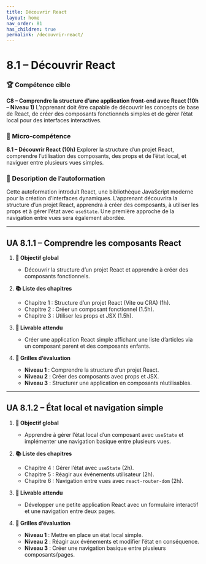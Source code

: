 ```yaml
---
title: Découvrir React
layout: home
nav_order: 81
has_children: true
permalink: /decouvrir-react/
---
```


# 8.1 – Découvrir React

### 🏆 Compétence cible

**C8 – Comprendre la structure d’une application front-end avec React (10h – Niveau 1)**
L’apprenant doit être capable de découvrir les concepts de base de React, de créer des composants fonctionnels simples et de gérer l’état local pour des interfaces interactives.

### 🧩 Micro-compétence

**8.1 – Découvrir React (10h)**
Explorer la structure d’un projet React, comprendre l’utilisation des composants, des props et de l’état local, et naviguer entre plusieurs vues simples.

### 📝 Description de l’autoformation

Cette autoformation introduit React, une bibliothèque JavaScript moderne pour la création d’interfaces dynamiques. L’apprenant découvrira la structure d’un projet React, apprendra à créer des composants, à utiliser les props et à gérer l’état avec `useState`. Une première approche de la navigation entre vues sera également abordée.

---

## UA 8.1.1 – Comprendre les composants React

1. **🎯 Objectif global**

   * Découvrir la structure d’un projet React et apprendre à créer des composants fonctionnels.

2. **📚 Liste des chapitres**

   * Chapitre 1 : Structure d’un projet React (Vite ou CRA) (1h).
   * Chapitre 2 : Créer un composant fonctionnel (1.5h).
   * Chapitre 3 : Utiliser les props et JSX (1.5h).

3. **📄 Livrable attendu**

   * Créer une application React simple affichant une liste d’articles via un composant parent et des composants enfants.

4. **🧪 Grilles d’évaluation**

   * **Niveau 1** : Comprendre la structure d’un projet React.
   * **Niveau 2** : Créer des composants avec props et JSX.
   * **Niveau 3** : Structurer une application en composants réutilisables.

---

## UA 8.1.2 – État local et navigation simple

1. **🎯 Objectif global**

   * Apprendre à gérer l’état local d’un composant avec `useState` et implémenter une navigation basique entre plusieurs vues.

2. **📚 Liste des chapitres**

   * Chapitre 4 : Gérer l’état avec `useState` (2h).
   * Chapitre 5 : Réagir aux événements utilisateur (2h).
   * Chapitre 6 : Navigation entre vues avec `react-router-dom` (2h).

3. **📄 Livrable attendu**

   * Développer une petite application React avec un formulaire interactif et une navigation entre deux pages.

4. **🧪 Grilles d’évaluation**

   * **Niveau 1** : Mettre en place un état local simple.
   * **Niveau 2** : Réagir aux événements et modifier l’état en conséquence.
   * **Niveau 3** : Créer une navigation basique entre plusieurs composants/pages.
